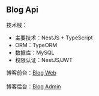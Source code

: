 ## Blog Api

技术栈：

- 主要技术：NestJS + TypeScript
- ORM：TypeORM
- 数据库：MySQL
- 权限认证：NestJS/JWT

博客前台：[Blog Web](https://github.com/kangood/blog-web)
<br/><br/>
博客后台：[Blog Admin](https://github.com/kangood/blog-admin)
